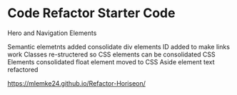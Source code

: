 # Code Refactor Starter Code

Hero and Navigation Elements

Semantic elemetnts added 
consolidate div elements
ID added to make links work 
Classes re-structered so CSS elements can be consolidated 
CSS Elements consolidated 
float element moved to CSS
Aside element text refactored

https://mlemke24.github.io/Refactor-Horiseon/